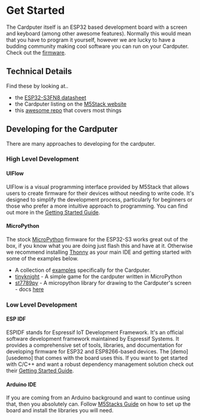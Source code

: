 # Get Started

The Cardputer itself is an ESP32 based development board with a screen and keyboard (among other awesome features). Normally this would mean that you have to program it yourself, however we are lucky to have a budding community making cool software you can run on your Cardputer. Check out the [firmware][].

## Technical Details

Find these by looking at..
- the [ESP32-S3FN8 datasheet][s3datasheet]
- the Cardputer listing on the [M5Stack website][cardputer-shop]
- this [awesome repo][awesome-cardputer] that covers most things

## Developing for the Cardputer

There are many approaches to developing for the cardputer.

### High Level Development

#### UIFlow

UIFlow is a visual programming interface provided by M5Stack that allows users to create firmware for their devices without needing to write code. It's designed to simplify the development process, particularly for beginners or those who prefer a more intuitive approach to programming. You can find out more in the [Getting Started Guide][uiflow].

#### MicroPython

The stock [MicroPython][micropython] firmware for the ESP32-S3 works great out of the box, if you know what you are doing just flash this and have at it. Otherwise we recommend installing [Thonny][thonny] as your main IDE and getting started with some of the examples below.

- A collection of [examples][micropython-examples] specifically for the Cardputer.
- [tinyknight][] - A simple game for the cardputer written in MicroPython
- [st7789py][] - A micropython library for drawing to the Cardputer's screen - docs [here](https://russhughes.github.io/st7789py_mpy/)

### Low Level Development

#### ESP IDF

ESPIDF stands for Espressif IoT Development Framework. It's an official software development framework maintained by Espressif Systems. It provides a comprehensive set of tools, libraries, and documentation for developing firmware for ESP32 and ESP8266-based devices. The [demo][usedemo] that comes with the board uses this. If you want to get started with C/C++ and want a robust dependency management solution check out their [Getting Started Guide][espidf].

#### Arduino IDE

If you are coming from an Arduino background and want to continue using that, then you absolutely can. Follow [M5Stacks Guide][arduino] on how to set up the board and install the libraries you will need.

[firmware]: /firmware.html
[s3datasheet]: https://www.espressif.com/sites/default/files/documentation/esp32-s3_datasheet_en.pdf
[cardputer-shop]: https://shop.m5stack.com/products/m5stack-cardputer-kit-w-m5stamps3
[awesome-cardputer]: https://github.com/terremoth/awesome-m5stack-cardputer
[uiflow]: https://docs.m5stack.com/en/quick_start/m5core/uiflow
[micropython]: https://micropython.org/
[thonny]: https://thonny.org/
[micropython-examples]: https://github.com/echo-lalia/Cardputer-Micropython-Examples/
[tinyknight]: https://github.com/foopod/tinyknight
[st7789py]: https://github.com/russhughes/st7789py_mpy
[espidf]: https://docs.espressif.com/projects/esp-idf/en/stable/esp32/get-started/
[arduino]: http://docs.m5stack.com/en/quick_start/Cardputer/arduino
[userdemo]: https://github.com/m5stack/M5Cardputer-UserDemo